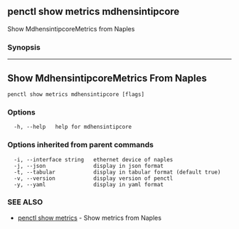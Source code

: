 ## penctl show metrics mdhensintipcore

Show MdhensintipcoreMetrics from Naples

### Synopsis



---------------------------------
 Show MdhensintipcoreMetrics From Naples 
---------------------------------


```
penctl show metrics mdhensintipcore [flags]
```

### Options

```
  -h, --help   help for mdhensintipcore
```

### Options inherited from parent commands

```
  -i, --interface string   ethernet device of naples
  -j, --json               display in json format
  -t, --tabular            display in tabular format (default true)
  -v, --version            display version of penctl
  -y, --yaml               display in yaml format
```

### SEE ALSO
* [penctl show metrics](penctl_show_metrics.md)	 - Show metrics from Naples

